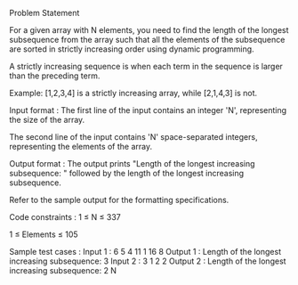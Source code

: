 Problem Statement

For a given array with N elements, you need to find the length of the longest subsequence from the array such that all the elements of the subsequence are sorted in strictly increasing order using dynamic programming.

A strictly increasing sequence is when each term in the sequence is larger than the preceding term.

Example: [1,2,3,4] is a strictly increasing array, while [2,1,4,3] is not.

Input format :
The first line of the input contains an integer 'N', representing the size of the array.

The second line of the input contains 'N' space-separated integers, representing the elements of the array.

Output format :
The output prints "Length of the longest increasing subsequence: " followed by the length of the longest increasing subsequence.

Refer to the sample output for the formatting specifications.

Code constraints :
1 ≤ N ≤ 337

1 ≤ Elements ≤ 105

Sample test cases :
Input 1 :
6
5 4 11 1 16 8
Output 1 :
Length of the longest increasing subsequence: 3
Input 2 :
3
1 2 2
Output 2 :
Length of the longest increasing subsequence: 2
N
